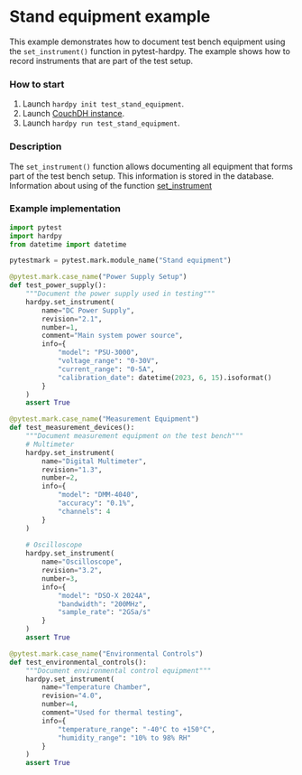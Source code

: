 # Stand equipment example

This example demonstrates how to document test bench equipment using the `set_instrument()` function in pytest-hardpy.
The example shows how to record instruments that are part of the test setup.

### How to start

1. Launch `hardpy init test_stand_equipment`.
2. Launch [CouchDH instance](../documentation/database.md#couchdb-instance).
3. Launch `hardpy run test_stand_equipment`.

### Description

The `set_instrument()` function allows documenting all equipment that forms part of the test bench setup.
This information is stored in the database.
Information about using of the function [set_instrument](https://github.com/everypinio/hardpy/tree/main/documentation/pytest_hadpy#set_instrument)

### Example implementation

```python
import pytest
import hardpy
from datetime import datetime

pytestmark = pytest.mark.module_name("Stand equipment")

@pytest.mark.case_name("Power Supply Setup")
def test_power_supply():
    """Document the power supply used in testing"""
    hardpy.set_instrument(
        name="DC Power Supply",
        revision="2.1",
        number=1,
        comment="Main system power source",
        info={
            "model": "PSU-3000",
            "voltage_range": "0-30V",
            "current_range": "0-5A",
            "calibration_date": datetime(2023, 6, 15).isoformat()
        }
    )
    assert True

@pytest.mark.case_name("Measurement Equipment")
def test_measurement_devices():
    """Document measurement equipment on the test bench"""
    # Multimeter
    hardpy.set_instrument(
        name="Digital Multimeter",
        revision="1.3",
        number=2,
        info={
            "model": "DMM-4040",
            "accuracy": "0.1%",
            "channels": 4
        }
    )
    
    # Oscilloscope
    hardpy.set_instrument(
        name="Oscilloscope",
        revision="3.2",
        number=3,
        info={
            "model": "DSO-X 2024A",
            "bandwidth": "200MHz",
            "sample_rate": "2GSa/s"
        }
    )
    assert True

@pytest.mark.case_name("Environmental Controls")
def test_environmental_controls():
    """Document environmental control equipment"""
    hardpy.set_instrument(
        name="Temperature Chamber",
        revision="4.0",
        number=4,
        comment="Used for thermal testing",
        info={
            "temperature_range": "-40°C to +150°C",
            "humidity_range": "10% to 98% RH"
        }
    )
    assert True
```
